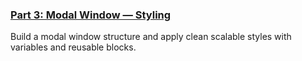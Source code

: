 ### [Part 3: Modal Window — Styling](https://medium.com/@e.a.shadin/in-game-editor-with-ui-toolkit-part-3-modal-window-styling-f46c6998f96f)
Build a modal window structure and apply clean scalable styles with variables and reusable blocks.
